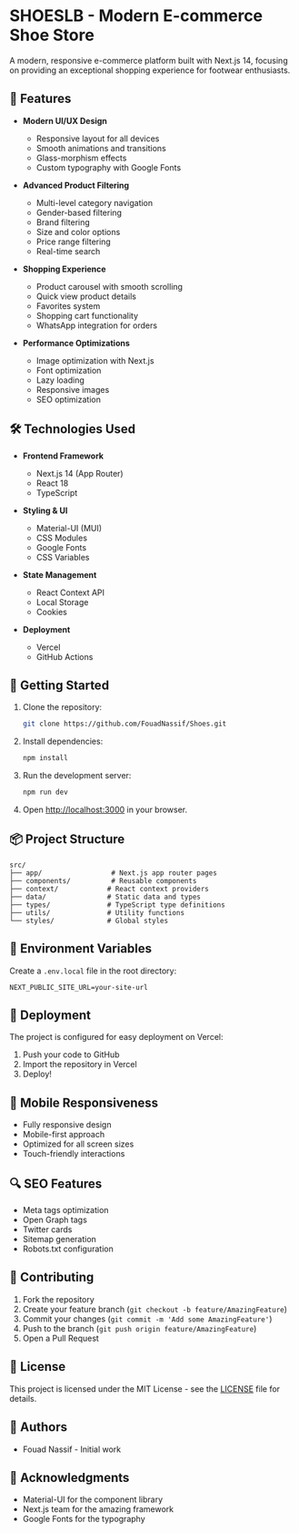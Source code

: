 # SHOESLB - Modern E-commerce Shoe Store

A modern, responsive e-commerce platform built with Next.js 14, focusing on providing an exceptional shopping experience for footwear enthusiasts.

## 🚀 Features

- **Modern UI/UX Design**
  - Responsive layout for all devices
  - Smooth animations and transitions
  - Glass-morphism effects
  - Custom typography with Google Fonts

- **Advanced Product Filtering**
  - Multi-level category navigation
  - Gender-based filtering
  - Brand filtering
  - Size and color options
  - Price range filtering
  - Real-time search

- **Shopping Experience**
  - Product carousel with smooth scrolling
  - Quick view product details
  - Favorites system
  - Shopping cart functionality
  - WhatsApp integration for orders

- **Performance Optimizations**
  - Image optimization with Next.js
  - Font optimization
  - Lazy loading
  - Responsive images
  - SEO optimization

## 🛠️ Technologies Used

- **Frontend Framework**
  - Next.js 14 (App Router)
  - React 18
  - TypeScript

- **Styling & UI**
  - Material-UI (MUI)
  - CSS Modules
  - Google Fonts
  - CSS Variables

- **State Management**
  - React Context API
  - Local Storage
  - Cookies

- **Deployment**
  - Vercel
  - GitHub Actions

## 🚀 Getting Started

1. Clone the repository:
   ```bash
   git clone https://github.com/FouadNassif/Shoes.git
   ```

2. Install dependencies:
   ```bash
   npm install
   ```

3. Run the development server:
   ```bash
   npm run dev
   ```

4. Open [http://localhost:3000](http://localhost:3000) in your browser.

## 📦 Project Structure

```
src/
├── app/                 # Next.js app router pages
├── components/          # Reusable components
├── context/            # React context providers
├── data/               # Static data and types
├── types/              # TypeScript type definitions
├── utils/              # Utility functions
└── styles/             # Global styles
```

## 🔧 Environment Variables

Create a `.env.local` file in the root directory:

```env
NEXT_PUBLIC_SITE_URL=your-site-url
```

## 🚀 Deployment

The project is configured for easy deployment on Vercel:

1. Push your code to GitHub
2. Import the repository in Vercel
3. Deploy!

## 📱 Mobile Responsiveness

- Fully responsive design
- Mobile-first approach
- Optimized for all screen sizes
- Touch-friendly interactions

## 🔍 SEO Features

- Meta tags optimization
- Open Graph tags
- Twitter cards
- Sitemap generation
- Robots.txt configuration

## 🤝 Contributing

1. Fork the repository
2. Create your feature branch (`git checkout -b feature/AmazingFeature`)
3. Commit your changes (`git commit -m 'Add some AmazingFeature'`)
4. Push to the branch (`git push origin feature/AmazingFeature`)
5. Open a Pull Request

## 📄 License

This project is licensed under the MIT License - see the [LICENSE](LICENSE) file for details.

## 👥 Authors

- Fouad Nassif - Initial work

## 🙏 Acknowledgments

- Material-UI for the component library
- Next.js team for the amazing framework
- Google Fonts for the typography
